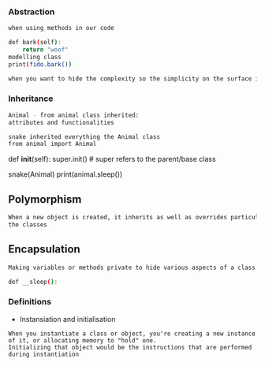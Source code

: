 ### Abstraction
```bash 
when using methods in our code

def bark(self):
    return "woof"
modelling class 
print(fido.bark())

when you want to hide the complexity so the simplicity on the surface is simple in the child class
```

### Inheritance
``` bash
Animal - from animal class inherited:
attributes and functionalities

snake inherited everything the Animal class
from animal import Animal 
```
def __init__(self):
    super.init() # super refers to the parent/base class   
    
snake(Animal)
print(animal.sleep())

## Polymorphism
``` bash
When a new object is created, it inherits as well as overrides particular attributes or behaviour without affecting 
the classes 

```
## Encapsulation 
``` bash 
Making variables or methods private to hide various aspects of a class from  a user

def __sleep():
```
### Definitions
* Instansiation and initialisation
```
When you instantiate a class or object, you're creating a new instance of it, or allocating memory to "hold" one. 
Initializing that object would be the instructions that are performed during instantiation